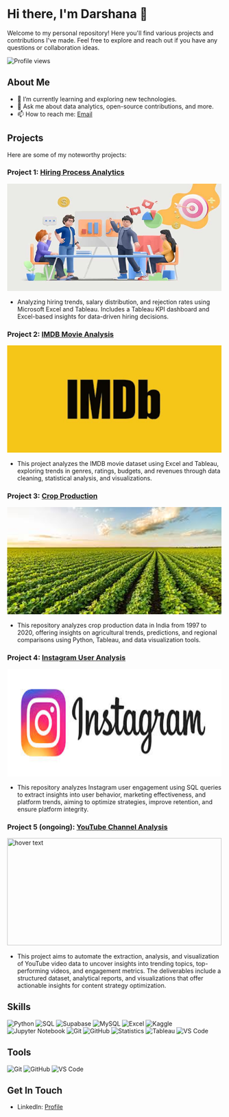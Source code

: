 # Hi there, I'm Darshana 👋

Welcome to my personal repository! Here you'll find various projects and contributions I've made. Feel free to explore and reach out if you have any questions or collaboration ideas.

![Profile views](https://komarev.com/ghpvc/?username=darshanabk&color=blue)

## About Me

- 🌱 I’m currently learning and exploring new technologies.
- 💬 Ask me about data analytics, open-source contributions, and more.
- 📫 How to reach me: [Email](mailto:darshanabalakannan@gmail.com)

## Projects

Here are some of my noteworthy projects:

### Project 1: [Hiring Process Analytics](https://github.com/darshanabk/HiringProcessAnalytics)
<p align="left">
  <img src="https://github.com/darshanabk/HiringProcessAnalytics/blob/main/Recruitment.jpg" width="500" height = "250" title="hover text">
</p>

- Analyzing hiring trends, salary distribution, and rejection rates using Microsoft Excel and Tableau. Includes a Tableau KPI dashboard and Excel-based insights for data-driven hiring decisions.

### Project 2: [IMDB Movie Analysis](https://github.com/darshanabk/IMDBMovieAnalysis)
<p align="left">
  <img src="https://github.com/darshanabk/IMDBMovieAnalysis/blob/main/download.png" width="500" height = "250" title="hover text">
</p>

- This project analyzes the IMDB movie dataset using Excel and Tableau, exploring trends in genres, ratings, budgets, and revenues through data cleaning, statistical analysis, and visualizations.

### Project 3: [Crop Production](https://github.com/darshanabk/Crop_Production)
<p align="left">
  <img src="https://github.com/darshanabk/Crop_Production/blob/main/Crop.jfif" width="500" height = "250" title="hover text">
</p>

- This repository analyzes crop production data in India from 1997 to 2020, offering insights on agricultural trends, predictions, and regional comparisons using Python, Tableau, and data visualization tools.

### Project 4: [Instagram User Analysis](https://github.com/darshanabk/InstagramUserAnalysis)
<p align="left">
  <img src="https://github.com/darshanabk/InstagramUserAnalysis/blob/main/insta.jfif" width="500" height = "250" title="hover text">
</p>

- This repository analyzes Instagram user engagement using SQL queries to extract insights into user behavior, marketing effectiveness, and platform trends, aiming to optimize strategies, improve retention, and ensure platform integrity. 

### Project 5 (ongoing): [YouTube Channel Analysis](https://github.com/darshanabk/YouTubeFoodChannelAnalysis)
<p align="left">
  <img src="https://github.com/darshanabk/YouTubeFoodChannelAnalysis/blob/main/youtube.png" width="500" height = "250" title="hover text">
</p>

- This project aims to automate the extraction, analysis, and visualization of YouTube video data to uncover insights into trending topics, top-performing videos, and engagement metrics. The deliverables include a structured dataset, analytical reports, and visualizations that offer actionable insights for content strategy optimization.
## Skills

![Python](https://img.shields.io/badge/-Python-3776AB?style=flat&logo=python&logoColor=white)
![SQL](https://img.shields.io/badge/-SQL-4479A1?style=flat&logo=sql&logoColor=white)
![Supabase](https://img.shields.io/badge/-Supabase-3ECF8E?style=flat&logo=supabase&logoColor=white)
![MySQL](https://img.shields.io/badge/-MySQL-4479A1?style=flat&logo=mysql&logoColor=white)
![Excel](https://img.shields.io/badge/-Excel-217346?style=flat&logo=microsoft-excel&logoColor=white)
![Kaggle](https://img.shields.io/badge/-Kaggle-20BEFF?style=flat&logo=kaggle&logoColor=white)
![Jupyter Notebook](https://img.shields.io/badge/-Jupyter_Notebook-F37626?style=flat&logo=jupyter&logoColor=white)
![Git](https://img.shields.io/badge/-Git-F05032?style=flat&logo=git&logoColor=white)
![GitHub](https://img.shields.io/badge/-GitHub-181717?style=flat&logo=github&logoColor=white)
![Statistics](https://img.shields.io/badge/-Statistics-000000?style=flat&logo=statistics&logoColor=white)
![Tableau](https://img.shields.io/badge/-Tableau-E97627?style=flat&logo=tableau&logoColor=white)
![VS Code](https://img.shields.io/badge/-VS_Code-0078D4?style=flat&logo=visual-studio-code&logoColor=white)

## Tools

![Git](https://img.shields.io/badge/-Git-F05032?style=flat&logo=git&logoColor=white)
![GitHub](https://img.shields.io/badge/-GitHub-181717?style=flat&logo=github&logoColor=white)
![VS Code](https://img.shields.io/badge/-VS_Code-0078D4?style=flat&logo=visual-studio-code&logoColor=white)

## Get In Touch

- LinkedIn: [Profile](https://linkedin.com/in/darshanabk/)

<!-- 

![GitHub Stats](https://github-readme-stats.vercel.app/api?username=darshanabk&show_icons=true&theme=radical)
![Top Languages](https://github-readme-stats.vercel.app/api/top-langs/?username=darshanabk&layout=compact&theme=radical) 
![trophy](https://github-profile-trophy.vercel.app/?username=darshanabk&theme=radical)
![GitHub Streak](https://github-readme-streak-stats.herokuapp.com/?user=darshanabk&theme=radical)
![Activity Graph](https://activity-graph.herokuapp.com/graph?username=darshanabk&theme=radical)

-->


